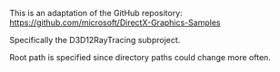 This is an adaptation of the GitHub repository: https://github.com/microsoft/DirectX-Graphics-Samples

Specifically the D3D12RayTracing subproject.

Root path is specified since directory paths could change more often.